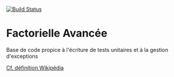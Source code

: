 [![Build Status](https://travis-ci.org/laurenthaillot/FactorielleAvancee.svg?branch=init)](https://travis-ci.org/laurenthaillot/FactorielleAvancee)

# Factorielle Avancée

Base de code propice à l'écriture de tests unitaires et à la gestion d'exceptions

[Cf. définition Wikipédia](https://fr.wikipedia.org/wiki/Factorielle)
